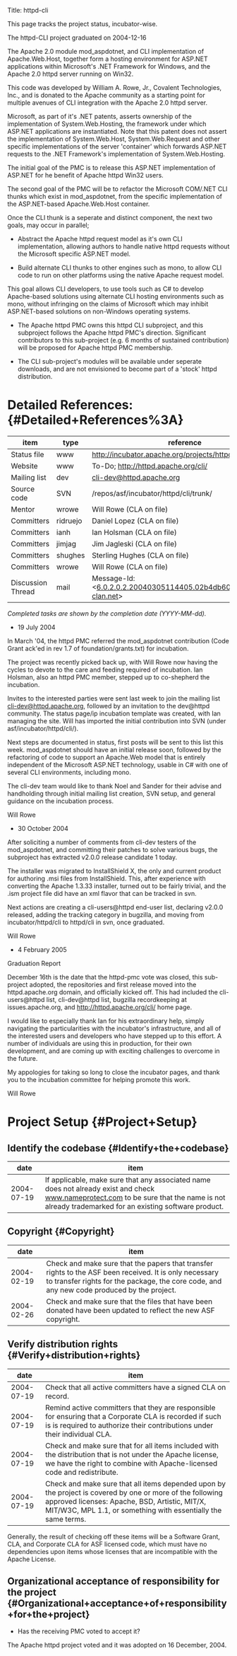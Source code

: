 Title: httpd-cli


This page tracks the project status, incubator-wise.


<span class="graduated">The httpd-CLI project graduated on 2004-12-16</span>


The Apache 2.0 module mod_aspdotnet, and CLI implementation of Apache.Web.Host, together form a hosting environment for ASP.NET applications within Microsoft's .NET Framework for Windows, and the Apache 2.0 httpd server running on Win32.


This code was developed by William A. Rowe, Jr., Covalent Technologies, Inc., and is donated to the Apache community as a starting point for multiple avenues of CLI integration with the Apache 2.0 httpd server.


Microsoft, as part of it's .NET patents, asserts ownership of the implementation of System.Web.Hosting, the framework under which ASP.NET applications are instantiated. Note that this patent does not assert the implementation of System.Web.Host, System.Web.Request and other specific implementations of the server 'container' which forwards ASP.NET requests to the .NET Framework's implementation of System.Web.Hosting.


The initial goal of the PMC is to release this ASP.NET implementation of ASP.NET for he benefit of Apache httpd Win32 users.


The second goal of the PMC will be to refactor the Microsoft COM/.NET CLI thunks which exist in mod_aspdotnet, from the specific implementation of the ASP.NET-based Apache.Web.Host container.


Once the CLI thunk is a seperate and distinct component, the next two goals, may occur in parallel;



- Abstract the Apache httpd request model as it's own CLI implementation, allowing authors to handle native httpd requests without the Microsoft specific ASP.NET model.


- Build alternate CLI thunks to other engines such as mono, to allow CLI code to run on other platforms using the native Apache request model.

This goal allows CLI developers, to use tools such as C# to develop Apache-based solutions using alternate CLI hosting environments such as mono, without infringing on the claims of Microsoft which may inhibit ASP.NET-based solutions on non-Windows operating systems.



- The Apache httpd PMC owns this httpd CLI subproject, and this subproject follows the Apache httpd PMC's direction. Significant contributors to this sub-project (e.g. 6 months of sustained contribution) will be proposed for Apache httpd PMC membership.


- The CLI sub-project's modules will be available under seperate downloads, and are not envisioned to become part of a 'stock' httpd distribution.

# Detailed References: {#Detailed+References%3A}

| item | type | reference |
|-------|-------|------------|
| Status file | www | http://incubator.apache.org/projects/httpd-cli.html |
| Website | www | To-Do; http://httpd.apache.org/cli/ |
| Mailing list | dev | cli-dev@httpd.apache.org |
| Source code | SVN | /repos/asf/incubator/httpd/cli/trunk/ |
| Mentor | wrowe | Will Rowe (CLA on file) |
| Committers | ridruejo | Daniel Lopez (CLA on file) |
| Committers | ianh | Ian Holsman (CLA on file) |
| Committers | jimjag | Jim Jagleski (CLA on file) |
| Committers | shughes | Sterling Hughes (CLA on file) |
| Committers | wrowe | Will Rowe (CLA on file) |
| Discussion Thread | mail | Message-Id: &lt;6.0.2.0.2.20040305114405.02b4db60@pop3.rowe-clan.net&gt; |

 _Completed tasks are shown by the completion date (YYYY-MM-dd)._ 



- 19 July 2004

In March '04, the httpd PMC referred the mod_aspdotnet contribution (Code Grant ack'ed in rev 1.7 of foundation/grants.txt) for incubation.


The project was recently picked back up, with Will Rowe now having the cycles to devote to the care and feeding required of incubation. Ian Holsman, also an httpd PMC member, stepped up to co-shepherd the incubation.


Invites to the interested parties were sent last week to join the mailing list cli-dev@httpd.apache.org, followed by an invitation to the dev@httpd community. The status page/ip incubation template was created, with Ian managing the site. Will has imported the initial contribution into SVN (under asf/incubator/httpd/cli/).


Next steps are documented in status, first posts will be sent to this list this week. mod_aspdotnet should have an initial release soon, followed by the refactoring of code to support an Apache.Web model that is entirely independent of the Microsoft ASP.NET technology, usable in C# with one of several CLI environments, including mono.


The cli-dev team would like to thank Noel and Sander for their advise and handholding through initial mailing list creation, SVN setup, and general guidance on the incubation process.


Will Rowe



- 30 October 2004

After soliciting a number of comments from cli-dev testers of the mod_aspdotnet, and committing their patches to solve various bugs, the subproject has extracted v2.0.0 release candidate 1 today.


The installer was migrated to InstallShield X, the only and current product for authoring .msi files from InstallShield. This, after experience with converting the Apache 1.3.33 installer, turned out to be fairly trivial, and the .ism project file did have an xml flavor that can be tracked in svn.


Next actions are creating a cli-users@httpd end-user list, declaring v2.0.0 released, adding the tracking category in bugzilla, and moving from incubator/httpd/cli to httpd/cli in svn, once graduated.


Will Rowe



- 4 February 2005

Graduation Report


December 16th is the date that the httpd-pmc vote was closed, this sub-project adopted, the repositories and first release moved into the httpd.apache.org domain, and officially kicked off. This had included the cli-users@httpd list, cli-dev@httpd list, bugzilla recordkeeping at issues.apache.org, and http://httpd.apache.org/cli/ home page.


I would like to especially thank Ian for his extraordinary help, simply navigating the particularities with the incubator's infrastructure, and all of the interested users and developers who have stepped up to this effort. A number of individuals are using this in production, for their own development, and are coming up with exciting challenges to overcome in the future.


My appologies for taking so long to close the incubator pages, and thank you to the incubation committee for helping promote this work.


Will Rowe


# Project Setup {#Project+Setup}

## Identify the codebase {#Identify+the+codebase}

| date | item |
|-------|-------|
| 2004-07-19 | If applicable, make sure that any associated name does not already exist and check www.nameprotect.com to be sure that the name is not already trademarked for an existing software product. |

## Copyright {#Copyright}

| date | item |
|-------|-------|
| 2004-02-19 | Check and make sure that the papers that transfer rights to the ASF been received. It is only necessary to transfer rights for the package, the core code, and any new code produced by the project. |
| 2004-02-26 | Check and make sure that the files that have been donated have been updated to reflect the new ASF copyright. |

## Verify distribution rights {#Verify+distribution+rights}

| date | item |
|-------|-------|
| 2004-07-19 | Check that all active committers have a signed CLA on record. |
| 2004-07-19 | Remind active committers that they are responsible for ensuring that a Corporate CLA is recorded if such is is required to authorize their contributions under their individual CLA. |
| 2004-07-19 | Check and make sure that for all items included with the distribution that is not under the Apache license, we have the right to combine with Apache-licensed code and redistribute. |
| 2004-07-19 | Check and make sure that all items depended upon by the project is covered by one or more of the following approved licenses: Apache, BSD, Artistic, MIT/X, MIT/W3C, MPL 1.1, or something with essentially the same terms. |

Generally, the result of checking off these items will be a Software Grant, CLA, and Corporate CLA for ASF licensed code, which must have no dependencies upon items whose licenses that are incompatible with the Apache License.


## Organizational acceptance of responsibility for the project {#Organizational+acceptance+of+responsibility+for+the+project}


- Has the receiving PMC voted to accept it?

The Apache httpd project voted and it was adopted on 16 December, 2004.

